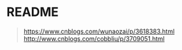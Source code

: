 <!-- README.md --- 
;; 
;; Description: 
;; Author: Hongyi Wu(吴鸿毅)
;; Email: wuhongyi@qq.com 
;; Created: 三 5月 22 10:17:58 2019 (+0800)
;; Last-Updated: 三 5月 22 10:18:29 2019 (+0800)
;;           By: Hongyi Wu(吴鸿毅)
;;     Update #: 1
;; URL: http://wuhongyi.cn -->

# README

> https://www.cnblogs.com/wunaozai/p/3618383.html  
> http://www.cnblogs.com/cobbliu/p/3709051.html  




<!-- README.md ends here -->
